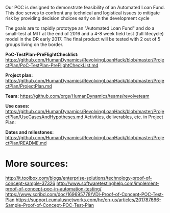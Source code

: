 Our POC is designed to demonstrate feasibility of an Automated Loan Fund. This doc serves to confront any technical and logistical issues to mitigate risk by providing decision choices early on in the development cycle

The goals are to rapidly prototype an "Automated Loan Fund" and do a small-test at MIT at the end of 2016 and a 4-8 week field test (full lifecycle) model in the DR early 2017. The final product will be tested with 2 out of 5 groups living on the border.






**PoC-TestPlan-PreFlightChecklist:** https://github.com/HumanDynamics/RevolvingLoanHack/blob/master/ProjectPlan/PoC-TestPlan-PreFlightCheckList.md

**Project plan:** https://github.com/HumanDynamics/RevolvingLoanHack/blob/master/ProjectPlan/ProjectPlan.md 

**Team:** https://github.com/orgs/HumanDynamics/teams/revolveteam

**Use cases:** https://github.com/HumanDynamics/RevolvingLoanHack/blob/master/ProjectPlan/UseCasesAndHypotheses.md
Activities, deliverables, etc. in Project Plan: 

**Dates and milestones:** https://github.com/HumanDynamics/RevolvingLoanHack/blob/master/ProjectPlan/README.md


# More sources:
http://it.toolbox.com/blogs/enterprise-solutions/technology-proof-of-concept-sample-37326
http://www.softwaretestinghelp.com/implement-proof-of-concept-poc-in-automation-testing/
https://www.scribd.com/doc/169695778/VDI-Proof-of-Concept-POC-Test-Plan
https://support.cumulusnetworks.com/hc/en-us/articles/201787666-Sample-Proof-of-Concept-POC-Test-Plan
